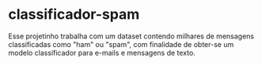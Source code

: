 # classificador-spam
Esse projetinho trabalha com um dataset contendo milhares de mensagens classificadas como "ham" ou "spam", com finalidade de obter-se um modelo classificador para e-mails e mensagens de texto.
